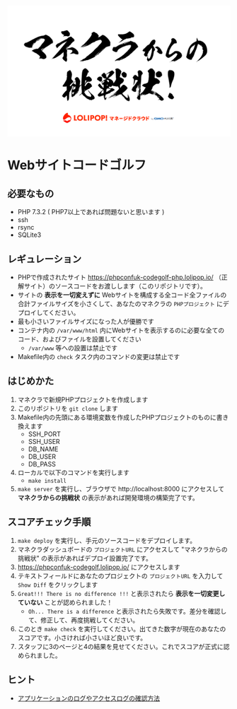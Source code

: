 ![img](mc.png)

# Webサイトコードゴルフ

## 必要なもの

- PHP 7.3.2 ( PHP7以上であれば問題ないと思います )
- ssh
- rsync
- SQLite3

## レギュレーション

- PHPで作成されたサイト https://phpconfuk-codegolf-php.lolipop.io/ （正解サイト）のソースコードをお渡しします（このリポジトリです）。
- サイトの **表示を一切変えずに** Webサイトを構成する全コード全ファイルの合計ファイルサイズを小さくして、あなたのマネクラの `PHPプロジェクト` にデプロイしてください。
- 最も小さいファイルサイズになった人が優勝です
- コンテナ内の `/var/www/html` 内にWebサイトを表示するのに必要な全てのコード、およびファイルを設置してください
    - `/var/www` 等への設置は禁止です
- Makefile内の `check` タスク内のコマンドの変更は禁止です

## はじめかた

1. マネクラで新規PHPプロジェクトを作成します
1. このリポジトリを `git clone` します
2. Makefile内の先頭にある環境変数を作成したPHPプロジェクトのものに書き換えます
    - SSH_PORT
    - SSH_USER
    - DB_NAME
    - DB_USER
    - DB_PASS
3. ローカルで以下のコマンドを実行します
    - `make install`
4. `make server` を実行し、ブラウザで http://localhost:8000 にアクセスして **マネクラからの挑戦状** の表示があれば開発環境の構築完了です。

## スコアチェック手順

1. `make deploy` を実行し、手元のソースコードをデプロイします。
2. マネクラダッシュボードの `プロジェクトURL` にアクセスして "マネクラからの挑戦状" の表示があればデプロイ設置完了です。
3. https://phpconfuk-codegolf.lolipop.io/ にアクセスします
4. テキストフィールドにあなたのプロジェクトの `プロジェクトURL` を入力して `Show Diff` をクリックします
5. `Great!!! There is no difference !!!` と表示されたら **表示を一切変更していない** ことが認められました！
    - `Oh... There is a difference` と表示されたら失敗です。差分を確認して、修正して、再度挑戦してください。
6. このとき `make check` を実行してください。出てきた数字が現在のあなたのスコアです。小さければ小さいほど良いです。
7. スタッフに3のページと4の結果を見せてください。これでスコアが正式に認められました。

## ヒント

- [アプリケーションのログやアクセスログの確認方法](https://mclolipop.zendesk.com/hc/ja/articles/360022532394-%E3%82%A2%E3%83%97%E3%83%AA%E3%82%B1%E3%83%BC%E3%82%B7%E3%83%A7%E3%83%B3%E3%81%AE%E3%83%AD%E3%82%B0%E3%82%84%E3%82%A2%E3%82%AF%E3%82%BB%E3%82%B9%E3%83%AD%E3%82%B0%E3%81%AE%E7%A2%BA%E8%AA%8D%E6%96%B9%E6%B3%95)
